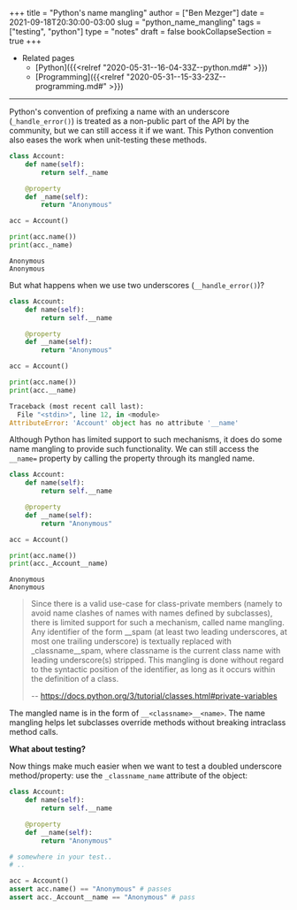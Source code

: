 +++
title = "Python's name mangling"
author = ["Ben Mezger"]
date = 2021-09-18T20:30:00-03:00
slug = "python_name_mangling"
tags = ["testing", "python"]
type = "notes"
draft = false
bookCollapseSection = true
+++

-   Related pages
    -   [Python]({{<relref "2020-05-31--16-04-33Z--python.md#" >}})
    -   [Programming]({{<relref "2020-05-31--15-33-23Z--programming.md#" >}})

---

Python's convention of prefixing a name with an underscore (`_handle_error()`)
is treated as a non-public part of the API by the community, but we can still
access it if we want. This Python convention also eases the work when
unit-testing these methods.

```python
class Account:
    def name(self):
        return self._name

    @property
    def _name(self):
        return "Anonymous"

acc = Account()

print(acc.name())
print(acc._name)
```

```text
Anonymous
Anonymous
```

But what happens when we use two underscores (`__handle_error()`)?

```python
class Account:
    def name(self):
        return self.__name

    @property
    def __name(self):
        return "Anonymous"

acc = Account()

print(acc.name())
print(acc.__name)
```

```python
Traceback (most recent call last):
  File "<stdin>", line 12, in <module>
AttributeError: 'Account' object has no attribute '__name'
```

Although Python has limited support to such mechanisms, it does do some name
mangling to provide such functionality. We can still access the `__name=`
property by calling the property through its mangled name.

```python
class Account:
    def name(self):
        return self.__name

    @property
    def __name(self):
        return "Anonymous"

acc = Account()

print(acc.name())
print(acc._Account__name)
```

```text
Anonymous
Anonymous
```

> Since there is a valid use-case for class-private members (namely to avoid name
> clashes of names with names defined by subclasses), there is limited support for
> such a mechanism, called name mangling. Any identifier of the form \_\_spam (at
> least two leading underscores, at most one trailing underscore) is textually
> replaced with \_classname\_\_spam, where classname is the current class name with
> leading underscore(s) stripped. This mangling is done without regard to the
> syntactic position of the identifier, as long as it occurs within the definition
> of a class.
>
> -- <https://docs.python.org/3/tutorial/classes.html#private-variables>

The mangled name is in the form of `__<classname>__<name>`. The name mangling
helps let subclasses override methods without breaking intraclass method calls.

****What about testing?****

Now things make much easier when we want to test a doubled underscore
method/property: use the `_classname_name` attribute of the object:

```python
class Account:
    def name(self):
        return self.__name

    @property
    def __name(self):
        return "Anonymous"

# somewhere in your test..
# ..

acc = Account()
assert acc.name() == "Anonymous" # passes
assert acc._Account__name == "Anonymous" # pass
```
